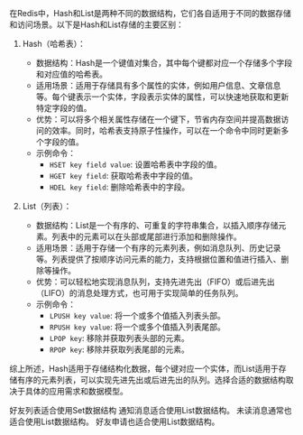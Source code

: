 在Redis中，Hash和List是两种不同的数据结构，它们各自适用于不同的数据存储和访问场景。以下是Hash和List存储的主要区别：

1. Hash（哈希表）：
   - 数据结构：Hash是一个键值对集合，其中每个键都对应一个存储多个字段和对应值的哈希表。
   - 适用场景：适用于存储具有多个属性的实体，例如用户信息、文章信息等。每个键表示一个实体，字段表示实体的属性，可以快速地获取和更新特定字段的值。
   - 优势：可以将多个相关属性存储在一个键下，节省内存空间并提高数据访问的效率。同时，哈希表支持原子性操作，可以在一个命令中同时更新多个字段的值。
   - 示例命令：
     - `HSET key field value`: 设置哈希表中字段的值。
     - `HGET key field`: 获取哈希表中字段的值。
     - `HDEL key field`: 删除哈希表中的字段。

2. List（列表）：
   - 数据结构：List是一个有序的、可重复的字符串集合，以插入顺序存储元素。列表中的元素可以在头部或尾部进行添加和删除操作。
   - 适用场景：适用于存储一个有序的元素列表，例如消息队列、历史记录等。列表提供了按顺序访问元素的能力，支持根据位置和值进行插入、删除等操作。
   - 优势：可以轻松地实现消息队列，支持先进先出（FIFO）或后进先出（LIFO）的消息处理方式，也可用于实现简单的任务队列。
   - 示例命令：
     - `LPUSH key value`: 将一个或多个值插入列表头部。
     - `RPUSH key value`: 将一个或多个值插入列表尾部。
     - `LPOP key`: 移除并获取列表头部的元素。
     - `RPOP key`: 移除并获取列表尾部的元素。

综上所述，Hash适用于存储结构化数据，每个键对应一个实体，而List适用于存储有序的元素列表，可以实现先进先出或后进先出的队列。选择合适的数据结构取决于具体的应用需求和数据模型。

好友列表适合使用Set数据结构
通知消息适合使用List数据结构。
未读消息通常也适合使用List数据结构。
好友申请也适合使用List数据结构。